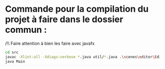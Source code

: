 # Commande pour la compilation du projet à faire dans le dossier commun :

/!\ Faire attention à bien les faire avec javafx
```sh
cd src
javac -Xlint:all -Xdiags:verbose *.java util/*.java .\scenes\editor\EditorController.java .\scenes\main\MainMenuController.java .\scenes\option\OptionController.java grid/*.java
java Main
```